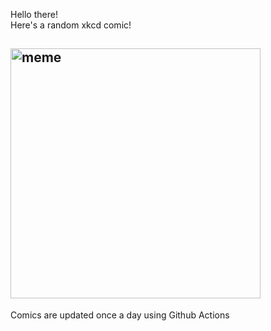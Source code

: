 Hello there! <br>Here's a random xkcd comic!<br>
## <img src="https://imgs.xkcd.com/comics/xkcd_phone_6.png" alt="meme" width="400"/><br>
Comics are updated once a day using Github Actions